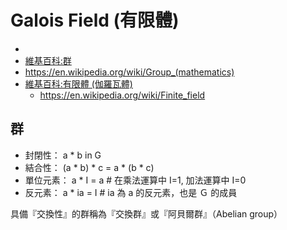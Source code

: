# Galois Field (有限體)

* [](https://www.slideshare.net/ccckmit/ss-68579935)
* [維基百科:群](https://zh.wikipedia.org/wiki/%E7%BE%A4)
 * https://en.wikipedia.org/wiki/Group_(mathematics)
* [維基百科:有限體 (伽羅瓦體)](https://zh.wikipedia.org/wiki/%E6%9C%89%E9%99%90%E5%9F%9F)
  * https://en.wikipedia.org/wiki/Finite_field

## 群

* 封閉性： a * b in G
* 結合性： (a * b) * c = a * (b * c)
* 單位元素： a * I = a   # 在乘法運算中 I=1, 加法運算中 I=0
* 反元素： a * ia = I    # ia 為 a 的反元素，也是 Ｇ 的成員

具備『交換性』的群稱為『交換群』或『阿貝爾群』（Abelian group）